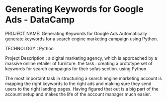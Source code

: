# Generating Keywords for Google Ads - DataCamp
PROJECT NAME: 
Generating Keywords for Google Ads
Automatically generate keywords for a search engine marketing campaign using Python.

TECHNOLOGY : Python

Project Description : 
a digital marketing agency, which is approached by a massive online retailer of furniture.
the task : creating a prototype set of keywords for search campaigns for their sofas section. using Python

The most important task in structuring a search engine marketing account is mapping the right keywords to the right ads and making sure they send users to the right landing pages. Having figured that out is a big part of the account setup and makes the life of the account manager much easier.
